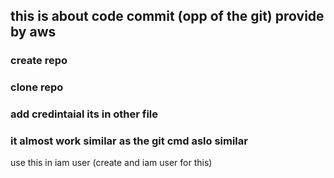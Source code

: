 <h2>this is about code commit (opp of the git) provide by aws </h2>
<h3>create repo</h3>
<h3>clone repo</h3>
<h3>add credintaial its in other file </h3>

### it almost work similar as the git cmd aslo similar 

use this in iam user (create and iam user for this)
